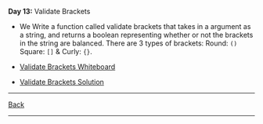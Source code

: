 **Day 13:** Validate Brackets

- We Write a function called validate brackets that takes in a argument as a string, and returns a boolean representing whether or not the brackets in the string are balanced. There are 3 types of brackets: Round: `()` Square: `[]` & Curly: `{}`.

- [Validate Brackets Whiteboard](/assets/ValidateBracket.png)
- [Validate Brackets Solution](challenger/validateBrackets)

---
[Back](/README.md)

---
